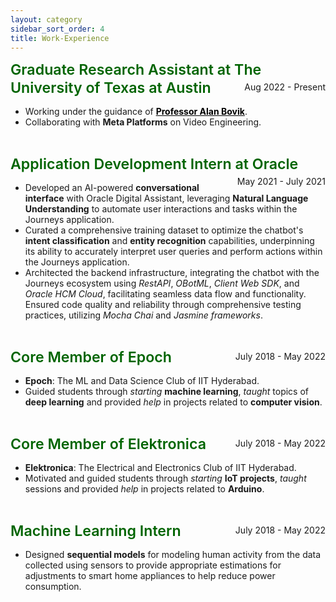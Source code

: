 ```yaml
---
layout: category
sidebar_sort_order: 4
title: Work-Experience
---
```


<!-- Content of Work-Experience Page -->
<div markdown=1>
<p></p>
<span style="font-size: 1.45rem; font-weight: 600; color:DarkGreen; line-height: 1.25; margin-top: 1rem; margin-bottom: 0.5rem;"> Graduate Research Assistant at The University of Texas at Austin </span><span style="float: right; line-height: 1.25; margin-top: 0.25rem; margin-bottom: 0.5rem;">Aug 2022 - Present</span>
<ul>
<li>Working under the guidance of <a href="https://www.ece.utexas.edu/people/faculty/alan-bovik" style="color: black"><strong>Professor Alan Bovik</strong></a>.</li>
<li>Collaborating with <strong>Meta Platforms</strong> on Video Engineering.</li>
</ul>
<br>

<p></p>
<span style="font-size: 1.45rem; font-weight: 600; color:DarkGreen; line-height: 1.25; margin-top: 1rem; margin-bottom: 0.5rem;"> Application Development Intern at Oracle </span><span style="float: right; line-height: 1.25; margin-top: 0.25rem; margin-bottom: 0.5rem;">May 2021 - July 2021</span>
<ul>
<li>Developed an AI-powered <b>conversational interface</b> with Oracle Digital Assistant, leveraging <b>Natural Language Understanding</b> to automate user interactions and tasks within the Journeys application.</li>
<li>Curated a comprehensive training dataset to optimize the chatbot's <b>intent classification</b> and <b>entity recognition</b> capabilities, underpinning its ability to accurately interpret user queries and perform actions within the Journeys application.</li>
<li>Architected the backend infrastructure, integrating the chatbot with the Journeys ecosystem using <i>RestAPI</i>, <i>OBotML</i>, <i>Client Web SDK</i>, and <i>Oracle HCM Cloud</i>, facilitating seamless data flow and functionality. Ensured code quality and reliability through comprehensive testing practices, utilizing <i>Mocha Chai</i> and <i>Jasmine frameworks</i>.</li>
</ul>
<br>

<span style="font-size: 1.45rem; font-weight: 600; color:DarkGreen; line-height: 1.25; margin-top: 1rem; margin-bottom: 0.5rem;"> Core Member of Epoch </span><span style="float: right; line-height: 1.25; margin-top: 0.25rem; margin-bottom: 0.5rem;">July 2018 - May 2022</span>
<ul>
<li><strong>Epoch</strong>: The ML and Data Science Club of IIT Hyderabad.</li>
<li>Guided students through <i>starting</i> <strong>machine learning</strong>, <i>taught</i> topics of <strong>deep learning</strong> and provided <i>help</i> in projects related to <strong>computer vision</strong>.</li>
</ul>
<br>

<span style="font-size: 1.45rem; font-weight: 600; color:DarkGreen; line-height: 1.25; margin-top: 1rem; margin-bottom: 0.5rem;"> Core Member of Elektronica </span><span style="float: right; line-height: 1.25; margin-top: 0.25rem; margin-bottom: 0.5rem;">July 2018 - May 2022</span>
<ul>
<li><strong>Elektronica</strong>: The Electrical and Electronics Club of IIT Hyderabad.</li>
<li>Motivated and guided students through <i>starting</i> <strong>IoT projects</strong>, <i>taught</i> sessions and provided <i>help</i> in projects related to <strong>Arduino</strong>.</li>
</ul>
<br>

<span style="font-size: 1.45rem; font-weight: 600; color:DarkGreen; line-height: 1.25; margin-top: 1rem; margin-bottom: 0.5rem;"> Machine Learning Intern </span><span style="float: right; line-height: 1.25; margin-top: 0.25rem; margin-bottom: 0.5rem;">July 2018 - May 2022</span>
<ul>
<li>Designed <strong>sequential models</strong> for modeling human activity from the data collected using sensors to provide appropriate estimations for adjustments to smart home appliances to help reduce power consumption.</li>
</ul>
</div>